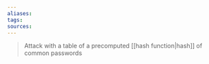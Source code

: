 ```yaml
---
aliases: 
tags: 
sources: 
---
```

> Attack with a table of a precomputed [[hash function|hash]] of common passwords